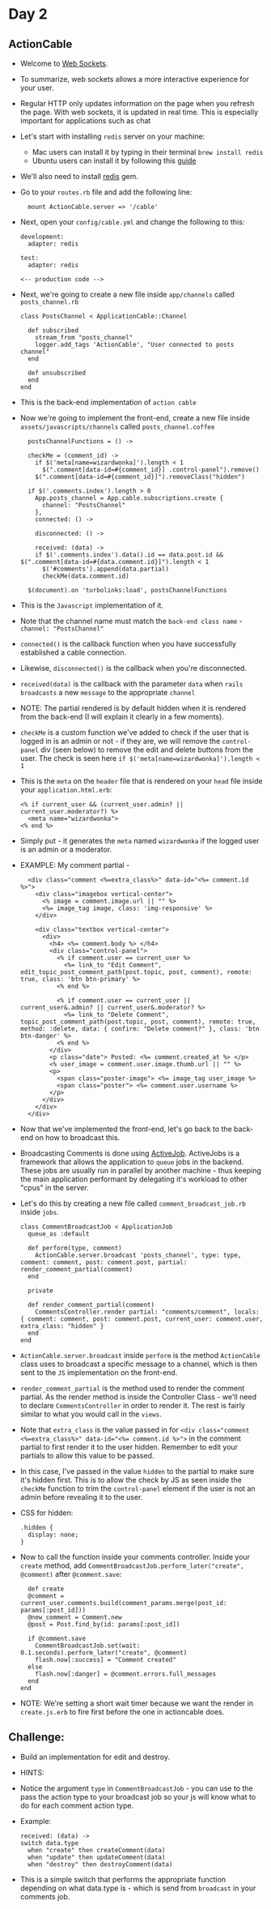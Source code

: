 # Day 2

## ActionCable

- Welcome to [Web Sockets](https://developer.mozilla.org/en-US/docs/Web/API/WebSockets_API).

- To summarize, web sockets allows a more interactive experience for your user.

- Regular HTTP only updates information on the page when you refresh the page. With web sockets, it is updated in real time. This is especially
important for applications such as chat

- Let's start with installing `redis` server on your machine:
  - Mac users can install it by typing in their terminal `brew install redis`
  - Ubuntu users can install it by following this [guide](https://www.digitalocean.com/community/tutorials/how-to-install-and-configure-redis-on-ubuntu-16-04)

- We'll also need to install [redis](https://github.com/redis/redis-rb) gem.

- Go to your `routes.rb` file and add the following line:
  ```
    mount ActionCable.server => '/cable'
  ```

- Next, open your `config/cable.yml` and change the following to this:

  ```
  development:
    adapter: redis

  test:
    adapter: redis

  <-- production code -->
  ```

- Next, we're going to create a new file inside `app/channels` called `posts_channel.rb`

  ```
  class PostsChannel < ApplicationCable::Channel

    def subscribed
      stream_from "posts_channel"
      logger.add_tags 'ActionCable', "User connected to posts channel"
    end

    def unsubscribed
    end
  end
  ```

- This is the back-end implementation of `action cable`

- Now we're going to implement the front-end, create a new file inside `assets/javascripts/channels` called `posts_channel.coffee`

  ```
    postsChannelFunctions = () ->

    checkMe = (comment_id) ->
      if $('meta[name=wizardwonka]').length < 1
        $(".comment[data-id=#{comment_id}] .control-panel").remove()
      $(".comment[data-id=#{comment_id}]").removeClass("hidden")

    if $('.comments.index').length > 0
      App.posts_channel = App.cable.subscriptions.create {
        channel: "PostsChannel"
      },
      connected: () ->

      disconnected: () ->

      received: (data) ->
      if $('.comments.index').data().id == data.post.id && $(".comment[data-id=#{data.comment.id}]").length < 1
        $('#comments').append(data.partial)
        checkMe(data.comment.id)

    $(document).on 'turbolinks:load', postsChannelFunctions
  ```

- This is the `Javascript` implementation of it.

- Note that the channel name must match the `back-end class name` - `channel: "PostsChannel"`

- `connected()` is the callback function when you have successfully established a cable connection.

- Likewise, `disconnected()` is the callback when you're disconnected.

- `received(data)` is the callback with the parameter `data` when `rails broadcasts` a new `message` to the appropriate `channel`

- NOTE: The partial rendered is by default hidden when it is rendered from the back-end (I will explain it clearly in a few moments).

- `checkMe` is a custom function we've added to check if the user that is logged in is an admin or not - if they are,
we will remove the `control-panel` div (seen below) to remove the edit and delete buttons from the user. The check is seen here
```if $('meta[name=wizardwonka]').length < 1```

- This is the `meta` on the `header` file that is rendered on your `head` file inside your `application.html.erb`:
  ```
  <% if current_user && (current_user.admin? || current_user.moderator?) %>
    <meta name="wizardwonka">
  <% end %>
  ```

- Simply put - it generates the `meta` named `wizardwonka` if the logged user is an admin or a moderator.

- EXAMPLE: My comment partial -

  ```
    <div class="comment <%=extra_class%>" data-id="<%= comment.id %>">
      <div class="imagebox vertical-center">
        <% image = comment.image.url || "" %>
        <%= image_tag image, class: 'img-responsive' %>
      </div>

      <div class="textbox vertical-center">
        <div>
          <h4> <%= comment.body %> </h4>
          <div class="control-panel">
            <% if comment.user == current_user %>
              <%= link_to "Edit Comment", edit_topic_post_comment_path(post.topic, post, comment), remote: true, class: 'btn btn-primary' %>
            <% end %>

            <% if comment.user == current_user || current_user&.admin? || current_user&.moderator? %>
              <%= link_to "Delete Comment", topic_post_comment_path(post.topic, post, comment), remote: true, method: :delete, data: { confirm: "Delete comment?" }, class: 'btn btn-danger' %>
            <% end %>
          </div>
          <p class="date"> Posted: <%= comment.created_at %> </p>
          <% user_image = comment.user.image.thumb.url || "" %>
          <p>
            <span class="poster-image"> <%= image_tag user_image %>
            <span class="poster"> <%= comment.user.username %>
          </p>
        </div>
      </div>
    </div>
  ```

- Now that we've implemented the front-end, let's go back to the back-end on how to broadcast this.

- Broadcasting Comments is done using [ActiveJob](http://guides.rubyonrails.org/active_job_basics.html). ActiveJobs is a framework that allows the application
to `queue` jobs in the backend. These jobs are usually run in parallel by another machine - thus keeping the main application performant by delegating it's workload to other
"cpus" in the server.

- Let's do this by creating a new file called `comment_broadcast_job.rb` inside `jobs`.

  ```
  class CommentBroadcastJob < ApplicationJob
    queue_as :default

    def perform(type, comment)
      ActionCable.server.broadcast 'posts_channel', type: type, comment: comment, post: comment.post, partial: render_comment_partial(comment)
    end

    private

    def render_comment_partial(comment)
      CommentsController.render partial: "comments/comment", locals: { comment: comment, post: comment.post, current_user: comment.user, extra_class: "hidden" }
    end
  end
  ```

- `ActionCable.server.broadcast` inside `perform` is the method `ActionCable` class uses to broadcast a specific message to a channel, which is then sent to the `JS`
implementation on the front-end.

- `render_comment_partial` is the method used to render the comment partial. As the render method is inside the Controller Class - we'll need to declare `CommentsController` in order
to render it. The rest is fairly similar to what you would call in the `views`.

- Note that `extra_class` is the value passed in for `<div class="comment <%=extra_class%>" data-id="<%= comment.id %>">` in the comment partial to first render it to the user hidden. Remember to edit your partials to allow
this value to be passed.

- In this case, I've passed in the value `hidden` to the partial to make sure it's hidden first.
This is to allow the check by JS as seen inside the `checkMe` function to trim the `control-panel` element if the user is not an admin before revealing it to the user.

- CSS for hidden:
  ```
  .hidden {
    display: none;
  }
  ```

- Now to call the function inside your comments controller. Inside your `create` method, add `CommentBroadcastJob.perform_later("create", @comment)` after `@comment.save`:

  ```
    def create
    @comment = current_user.comments.build(comment_params.merge(post_id: params[:post_id]))
    @new_comment = Comment.new
    @post = Post.find_by(id: params[:post_id])

    if @comment.save
      CommentBroadcastJob.set(wait: 0.1.seconds).perform_later("create", @comment)
      flash.now[:success] = "Comment created"
    else
      flash.now[:danger] = @comment.errors.full_messages
    end
  end
  ```

- NOTE: We're setting a short wait timer because we want the render in `create.js.erb` to fire first before the one in actioncable does.

## Challenge:

- Build an implementation for edit and destroy.

- HINTS:

- Notice the argument `type` in `CommentBroadcastJob` - you can use to the pass the action type to your broadcast job so your js will know what to do for each comment action type.

- Example:
  ```
  received: (data) ->
  switch data.type
    when "create" then createComment(data)
    when "update" then updateComment(data)
    when "destroy" then destroyComment(data)
  ```

- This is a simple switch that performs the appropriate function depending on what data.type is - which is send from `broadcast` in your comments job.
